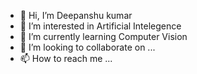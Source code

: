 - 👋 Hi, I’m Deepanshu kumar
- 👀 I’m interested in Artificial Intelegence
- 🌱 I’m currently learning Computer Vision
- 💞️ I’m looking to collaborate on ...
- 📫 How to reach me ...

<!---
deepu718/deepu718 is a ✨ special ✨ repository because its `README.md` (this file) appears on your GitHub profile.
You can click the Preview link to take a look at your changes.
--->
